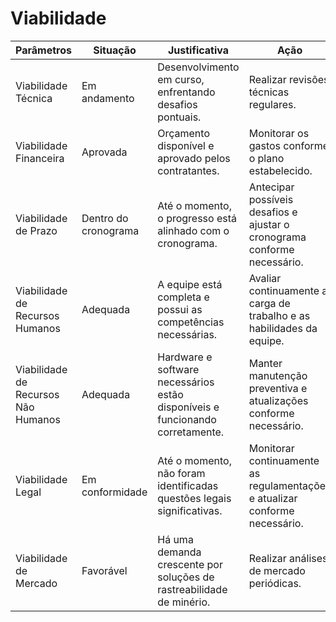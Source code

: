 # Viabilidade

| Parâmetros                          | Situação             | Justificativa                                                | Ação                                                         |
| ----------------------------------- | -------------------- | ------------------------------------------------------------ | ------------------------------------------------------------ |
| Viabilidade Técnica                 | Em andamento         | Desenvolvimento em curso, enfrentando desafios pontuais.     | Realizar revisões técnicas regulares.                        |
| Viabilidade Financeira              | Aprovada             | Orçamento disponível e aprovado pelos contratantes.          | Monitorar os gastos conforme o plano estabelecido.           |
| Viabilidade de Prazo                | Dentro do cronograma | Até o momento, o progresso está alinhado com o cronograma.   | Antecipar possíveis desafios e ajustar o cronograma conforme necessário. |
| Viabilidade de Recursos Humanos     | Adequada             | A equipe está completa e possui as competências necessárias. | Avaliar continuamente a carga de trabalho e as habilidades da equipe. |
| Viabilidade de Recursos Não Humanos | Adequada             | Hardware e software necessários estão disponíveis e funcionando corretamente. | Manter manutenção preventiva e atualizações conforme necessário. |
| Viabilidade Legal                   | Em conformidade      | Até o momento, não foram identificadas questões legais significativas. | Monitorar continuamente as regulamentações e atualizar conforme necessário. |
| Viabilidade de Mercado              | Favorável            | Há uma demanda crescente por soluções de rastreabilidade de minério. | Realizar análises de mercado periódicas.                     |